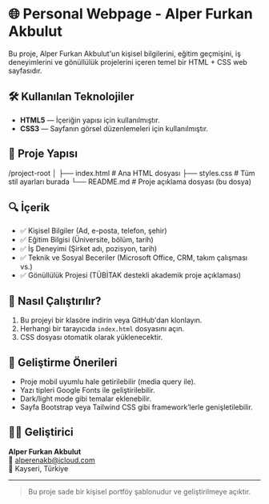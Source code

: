 # 🌐 Personal Webpage - Alper Furkan Akbulut

Bu proje, Alper Furkan Akbulut'un kişisel bilgilerini, eğitim geçmişini, iş deneyimlerini ve gönüllülük projelerini içeren temel bir HTML + CSS web sayfasıdır.

## 🛠️ Kullanılan Teknolojiler

- **HTML5** — İçeriğin yapısı için kullanılmıştır.
- **CSS3** — Sayfanın görsel düzenlemeleri için kullanılmıştır.

## 📂 Proje Yapısı
/project-root
│
├── index.html        # Ana HTML dosyası
├── styles.css        # Tüm stil ayarları burada
└── README.md         # Proje açıklama dosyası (bu dosya)

## 🔍 İçerik

- ✅ Kişisel Bilgiler (Ad, e-posta, telefon, şehir)
- ✅ Eğitim Bilgisi (Üniversite, bölüm, tarih)
- ✅ İş Deneyimi (Şirket adı, pozisyon, tarih)
- ✅ Teknik ve Sosyal Beceriler (Microsoft Office, CRM, takım çalışması vs.)
- ✅ Gönüllülük Projesi (TÜBİTAK destekli akademik proje açıklaması)

## 🚀 Nasıl Çalıştırılır?

1. Bu projeyi bir klasöre indirin veya GitHub'dan klonlayın.
2. Herhangi bir tarayıcıda `index.html` dosyasını açın.
3. CSS dosyası otomatik olarak yüklenecektir.

## 🧩 Geliştirme Önerileri

- Proje mobil uyumlu hale getirilebilir (media query ile).
- Yazı tipleri Google Fonts ile geliştirilebilir.
- Dark/light mode gibi temalar eklenebilir.
- Sayfa Bootstrap veya Tailwind CSS gibi framework’lerle genişletilebilir.

## 🧑‍💻 Geliştirici

**Alper Furkan Akbulut**  
📧 [alperenakb@icloud.com](mailto:alperenakb@icloud.com)  
📍 Kayseri, Türkiye

---

> Bu proje sade bir kişisel portföy şablonudur ve geliştirilmeye açıktır.